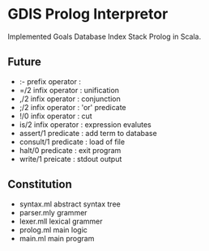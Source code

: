 # GDIS Prolog Interpretor

Implemented Goals Database Index Stack Prolog in Scala.

## Future

- :- prefix operator : 
- =/2 infix operator : unification
- ,/2 infix operator : conjunction
- ;/2 infix operator : 'or' predicate
- !/0 infix operator : cut
- is/2 infix operator : expression evalutes 
- assert/1 predicate : add term to database
- consult/1 predicate : load of file
- halt/0 predicate : exit program
- write/1 preicate : stdout output

## Constitution

- syntax.ml  abstract syntax tree
- parser.mly grammer
- lexer.mll  lexical grammer
- prolog.ml  main logic
- main.ml    main program

